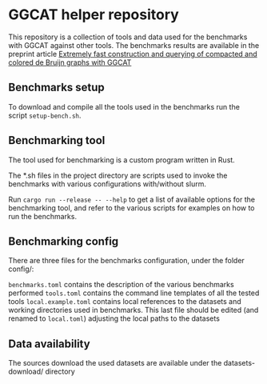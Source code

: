 # GGCAT helper repository

This repository is a collection of tools and data used for the benchmarks with GGCAT against other tools.
The benchmarks results are available in the preprint article [Extremely fast construction and querying of compacted and colored de Bruijn graphs with GGCAT](https://doi.org/10.1101/2022.10.24.513174)

## Benchmarks setup

To download and compile all the tools used in the benchmarks run the script `setup-bench.sh`.

## Benchmarking tool

The tool used for benchmarking is a custom program written in Rust.

The \*.sh files in the project directory are scripts used to invoke the benchmarks with various configurations with/without slurm.

Run `cargo run --release -- --help` to get a list of available options for the benchmarking tool, and refer to the various scripts for examples on how to run the benchmarks.

## Benchmarking config

There are three files for the benchmarks configuration, under the folder config/:

`benchmarks.toml` contains the description of the various benchmarks performed
`tools.toml` contains the command line templates of all the tested tools
`local.example.toml` contains local references to the datasets and working directories used in benchmarks.
This last file should be edited (and renamed to `local.toml`) adjusting the local paths to the datasets

## Data availability

The sources download the used datasets are available under the datasets-download/ directory
